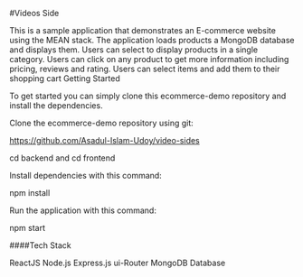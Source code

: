 #Videos Side

This is a sample application that demonstrates an E-commerce website using the MEAN stack. The application loads products a MongoDB database and displays them. Users can select to display products in a single category. Users can click on any product to get more information including pricing, reviews and rating. Users can select items and add them to their shopping cart
Getting Started

To get started you can simply clone this ecommerce-demo repository and install the dependencies.

Clone the ecommerce-demo repository using git:

https://github.com/Asadul-Islam-Udoy/video-sides

cd backend and cd frontend

Install dependencies with this command:

npm install

Run the application with this command:

npm start

####Tech Stack

ReactJS Node.js Express.js ui-Router MongoDB Database
